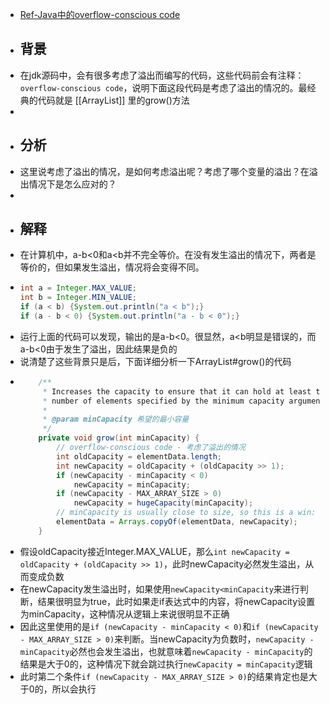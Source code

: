 - [Ref-Java中的overflow-conscious code](https://www.cnblogs.com/hermi0ne/p/14814344.html)
- ## 背景
- 在jdk源码中，会有很多考虑了溢出而编写的代码，这些代码前会有注释：`overflow-conscious code`，说明下面这段代码是考虑了溢出的情况的。最经典的代码就是 [[ArrayList]] 里的grow()方法
-
- ## 分析
- 这里说考虑了溢出的情况，是如何考虑溢出呢？考虑了哪个变量的溢出？在溢出情况下是怎么应对的？
-
- ## 解释
- 在计算机中，a-b<0和a<b并不完全等价。在没有发生溢出的情况下，两者是等价的，但如果发生溢出，情况将会变得不同。
- ```java
  int a = Integer.MAX_VALUE;
  int b = Integer.MIN_VALUE;
  if (a < b) {System.out.println("a < b");}
  if (a - b < 0) {System.out.println("a - b < 0");}
  ```
- 运行上面的代码可以发现，输出的是a-b<0。很显然，a<b明显是错误的，而a-b<0由于发生了溢出，因此结果是负的
- 说清楚了这些背景只是后，下面详细分析一下ArrayList#grow()的代码
- ```java
      /**
       * Increases the capacity to ensure that it can hold at least the
       * number of elements specified by the minimum capacity argument.
       *
       * @param minCapacity 希望的最小容量
       */
      private void grow(int minCapacity) {
          // overflow-conscious code - 考虑了溢出的情况
          int oldCapacity = elementData.length;
          int newCapacity = oldCapacity + (oldCapacity >> 1);
          if (newCapacity - minCapacity < 0)
              newCapacity = minCapacity;
          if (newCapacity - MAX_ARRAY_SIZE > 0)
              newCapacity = hugeCapacity(minCapacity);
          // minCapacity is usually close to size, so this is a win:
          elementData = Arrays.copyOf(elementData, newCapacity);
      }
  ```
- 假设oldCapacity接近Integer.MAX_VALUE，那么`int newCapacity = oldCapacity + (oldCapacity >> 1)`，此时newCapacity必然发生溢出，从而变成负数
- 在newCapacity发生溢出时，如果使用`newCapacity<minCapacity`来进行判断，结果很明显为true，此时如果走if表达式中的内容，将newCapacity设置为minCapacity，这种情况从逻辑上来说很明显不正确
- 因此这里使用的是`if (newCapacity - minCapacity < 0)`和`if (newCapacity - MAX_ARRAY_SIZE > 0)`来判断。当newCapacity为负数时，`newCapacity - minCapacity`必然也会发生溢出，也就意味着`newCapacity - minCapacity`的结果是大于0的，这种情况下就会跳过执行`newCapacity = minCapacity`逻辑
- 此时第二个条件`if (newCapacity - MAX_ARRAY_SIZE > 0)`的结果肯定也是大于0的，所以会执行